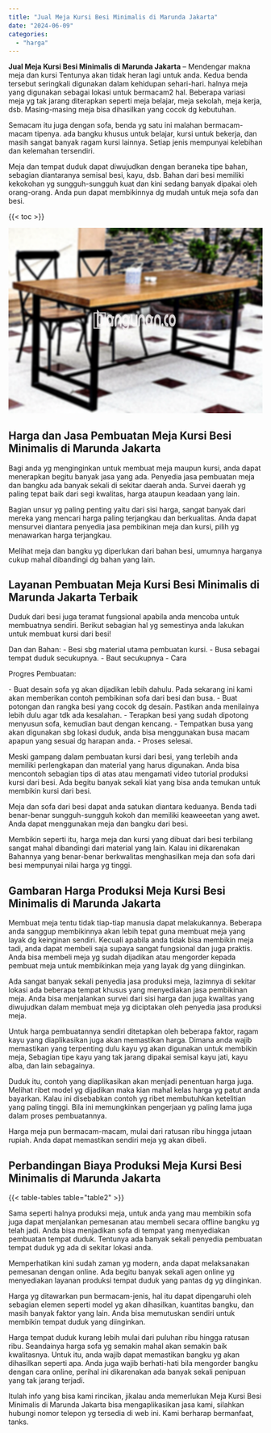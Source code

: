 ```yaml
---
title: "Jual Meja Kursi Besi Minimalis di Marunda Jakarta"
date: "2024-06-09"
categories: 
  - "harga"
---
```


**Jual Meja Kursi Besi Minimalis di Marunda Jakarta** – Mendengar makna meja dan kursi Tentunya akan tidak heran lagi untuk anda. Kedua benda tersebut seringkali digunakan dalam kehidupan sehari-hari. halnya meja yang digunakan sebagai lokasi untuk bermacam2 hal. Beberapa variasi meja yg tak jarang diterapkan seperti meja belajar, meja sekolah, meja kerja, dsb. Masing-masing meja bisa dihasilkan yang cocok dg kebutuhan.

Semacam itu juga dengan sofa, benda yg satu ini malahan bermacam-macam tipenya. ada bangku khusus untuk belajar, kursi untuk bekerja, dan masih sangat banyak ragam kursi lainnya. Setiap jenis mempunyai kelebihan dan kelemahan tersendiri.

Meja dan tempat duduk dapat diwujudkan dengan beraneka tipe bahan, sebagian diantaranya semisal besi, kayu, dsb. Bahan dari besi memiliki kekokohan yg sungguh-sungguh kuat dan kini sedang banyak dipakai oleh orang-orang. Anda pun dapat membikinnya dg mudah untuk meja sofa dan besi.

{{< toc >}}

![Jual Meja Kursi Besi Minimalis di Marunda Jakarta](/images/jual-meja-besi-murah17.png)

## Harga dan Jasa Pembuatan Meja Kursi Besi Minimalis di Marunda Jakarta

Bagi anda yg menginginkan untuk membuat meja maupun kursi, anda dapat menerapkan begitu banyak jasa yang ada. Penyedia jasa pembuatan meja dan bangku ada banyak sekali di sekitar daerah anda. Survei daerah yg paling tepat baik dari segi kwalitas, harga ataupun keadaan yang lain.

Bagian unsur yg paling penting yaitu dari sisi harga, sangat banyak dari mereka yang mencari harga paling terjangkau dan berkualitas. Anda dapat mensurvei diantara penyedia jasa pembikinan meja dan kursi, pilih yg menawarkan harga terjangkau.

Melihat meja dan bangku yg diperlukan dari bahan besi, umumnya harganya cukup mahal dibandingi dg bahan yang lain.

## Layanan Pembuatan Meja Kursi Besi Minimalis di Marunda Jakarta Terbaik

Duduk dari besi juga teramat fungsional apabila anda mencoba untuk membuatnya sendiri. Berikut sebagian hal yg semestinya anda lakukan untuk membuat kursi dari besi!

Dan dan Bahan: - Besi sbg material utama pembuatan kursi. - Busa sebagai tempat duduk secukupnya. - Baut secukupnya - Cara

Progres Pembuatan:

\- Buat desain sofa yg akan dijadikan lebih dahulu. Pada sekarang ini kami akan memberikan contoh pembikinan sofa dari besi dan busa. - Buat potongan dan rangka besi yang cocok dg desain. Pastikan anda menilainya lebih dulu agar tdk ada kesalahan. - Terapkan besi yang sudah dipotong menyusun sofa, kemudian baut dengan kencang. - Tempatkan busa yang akan digunakan sbg lokasi duduk, anda bisa menggunakan busa macam apapun yang sesuai dg harapan anda. - Proses selesai.

Meski gampang dalam pembuatan kursi dari besi, yang terlebih anda memiliki perlengkapan dan material yang harus digunakan. Anda bisa mencontoh sebagian tips di atas atau mengamati video tutorial produksi kursi dari besi. Ada begitu banyak sekali kiat yang bisa anda temukan untuk membikin kursi dari besi.

Meja dan sofa dari besi dapat anda satukan diantara keduanya. Benda tadi benar-benar sungguh-sungguh kokoh dan memiliki keaweeetan yang awet. Anda dapat menggunakan meja dan bangku dari besi.

Membikin seperti itu, harga meja dan kursi yang dibuat dari besi terbilang sangat mahal dibandingi dari material yang lain. Kalau ini dikarenakan Bahannya yang benar-benar berkwalitas menghasilkan meja dan sofa dari besi mempunyai nilai harga yg tinggi.

## Gambaran Harga Produksi Meja Kursi Besi Minimalis di Marunda Jakarta

Membuat meja tentu tidak tiap-tiap manusia dapat melakukannya. Beberapa anda sanggup membikinnya akan lebih tepat guna membuat meja yang layak dg keinginan sendiri. Kecuali apabila anda tidak bisa membikin meja tadi, anda dapat membeli saja supaya sangat fungsional dan juga praktis. Anda bisa membeli meja yg sudah dijadikan atau mengorder kepada pembuat meja untuk membikinkan meja yang layak dg yang diinginkan.

Ada sangat banyak sekali penyedia jasa produksi meja, lazimnya di sekitar lokasi ada beberapa tempat khusus yang menyediakan jasa pembikinan meja. Anda bisa menjalankan survei dari sisi harga dan juga kwalitas yang diwujudkan dalam membuat meja yg diciptakan oleh penyedia jasa produksi meja.

Untuk harga pembuatannya sendiri ditetapkan oleh beberapa faktor, ragam kayu yang diaplikasikan juga akan memastikan harga. Dimana anda wajib memastikan yang terpenting dulu kayu yg akan digunakan untuk membikin meja, Sebagian tipe kayu yang tak jarang dipakai semisal kayu jati, kayu alba, dan lain sebagainya.

Duduk itu, contoh yang diaplikasikan akan menjadi penentuan harga juga. Melihat ribet model yg dijadikan maka kian mahal kelas harga yg patut anda bayarkan. Kalau ini disebabkan contoh yg ribet membutuhkan ketelitian yang paling tinggi. Bila ini memungkinkan pengerjaan yg paling lama juga dalam proses pembuatannya.

Harga meja pun bermacam-macam, mulai dari ratusan ribu hingga jutaan rupiah. Anda dapat memastikan sendiri meja yg akan dibeli.

## Perbandingan Biaya Produksi Meja Kursi Besi Minimalis di Marunda Jakarta

{{< table-tables table="table2" >}}

Sama seperti halnya produksi meja, untuk anda yang mau membikin sofa juga dapat menjalankan pemesanan atau membeli secara offline bangku yg telah jadi. Anda bisa menjadikan sofa di tempat yang menyediakan pembuatan tempat duduk. Tentunya ada banyak sekali penyedia pembuatan tempat duduk yg ada di sekitar lokasi anda.

Memperhatikan kini sudah zaman yg modern, anda dapat melaksanakan pemesanan dengan online. Ada begitu banyak sekali agen online yg menyediakan layanan produksi tempat duduk yang pantas dg yg diinginkan.

Harga yg ditawarkan pun bermacam-jenis, hal itu dapat dipengaruhi oleh sebagian elemen seperti model yg akan dihasilkan, kuantitas bangku, dan masih banyak faktor yang lain. Anda bisa memutuskan sendiri untuk membikin tempat duduk yang diinginkan.

Harga tempat duduk kurang lebih mulai dari puluhan ribu hingga ratusan ribu. Seandainya harga sofa yg semakin mahal akan semakin baik kwalitasnya. Untuk itu, anda wajib dapat memastikan bangku yg akan dihasilkan seperti apa. Anda juga wajib berhati-hati bila mengorder bangku dengan cara online, perihal ini dikarenakan ada banyak sekali penipuan yang tak jarang terjadi.

Itulah info yang bisa kami rincikan, jikalau anda memerlukan Meja Kursi Besi Minimalis di Marunda Jakarta bisa mengaplikasikan jasa kami, silahkan hubungi nomor telepon yg tersedia di web ini. Kami berharap bermanfaat, tanks.
